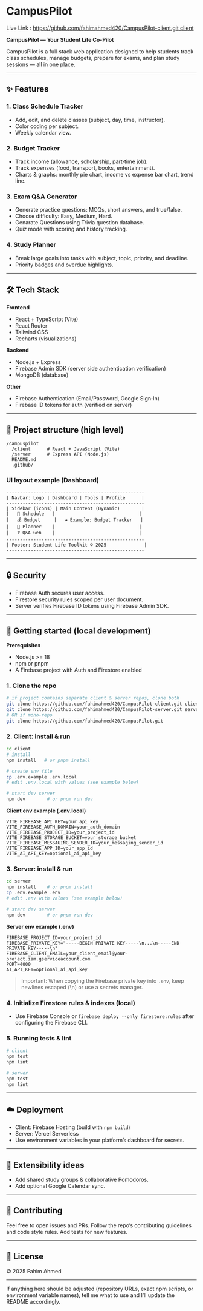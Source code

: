 # CampusPilot

Live Link : [https://github.com/fahimahmed420/CampusPilot-client.git client](https://campus-pilot-24c9b.web.app/)

**CampusPilot — Your Student Life Co-Pilot**

CampusPilot is a full‑stack web application designed to help students track class schedules, manage budgets, prepare for exams, and plan study sessions — all in one place. 

---

## ✨ Features

### 1. Class Schedule Tracker

* Add, edit, and delete classes (subject, day, time, instructor).
* Color coding per subject.
* Weekly calendar view.

### 2. Budget Tracker

* Track income (allowance, scholarship, part‑time job).
* Track expenses (food, transport, books, entertainment).
* Charts & graphs: monthly pie chart, income vs expense bar chart, trend line.

### 3. Exam Q\&A Generator

* Generate practice questions: MCQs, short answers, and true/false.
* Choose difficulty: Easy, Medium, Hard.
* Genarate Questions using Trivia question database.
* Quiz mode with scoring and history tracking.

### 4. Study Planner

* Break large goals into tasks with subject, topic, priority, and deadline.
* Priority badges and overdue highlights.

---

## 🛠 Tech Stack

**Frontend**

* React + TypeScript (Vite)
* React Router
* Tailwind CSS 
* Recharts (visualizations)

**Backend**

* Node.js + Express
* Firebase Admin SDK (server side authentication verification)
* MongoDB (database)

**Other**

* Firebase Authentication (Email/Password, Google Sign‑In)
* Firebase ID tokens for auth (verified on server)

---

## 📂 Project structure (high level)

```
/campuspilot
  /client      # React + JavaScript (Vite)
  /server      # Express API (Node.js)
  README.md
  .github/
```

### UI layout example (Dashboard)

```
---------------------------------------------------
| Navbar: Logo | Dashboard | Tools | Profile      |
---------------------------------------------------
| Sidebar (icons) | Main Content (Dynamic)        |
|   📅 Schedule   |                               |
|   💰 Budget     |   → Example: Budget Tracker   |
|   📖 Planner    |                               |
|   ❓ Q&A Gen    |                               |
---------------------------------------------------
| Footer: Student Life Toolkit © 2025              |
---------------------------------------------------
```

---

## 🔒 Security

* Firebase Auth secures user access.
* Firestore security rules scoped per user document.
* Server verifies Firebase ID tokens using Firebase Admin SDK.

---

## 🚀 Getting started (local development)

**Prerequisites**

* Node.js >= 18
* npm or pnpm
* A Firebase project with Auth and Firestore enabled

### 1. Clone the repo

```bash
# if project contains separate client & server repos, clone both
git clone https://github.com/fahimahmed420/CampusPilot-client.git client
git clone https://github.com/fahimahmed420/CampusPilot-server.git server
# OR if mono-repo
git clone https://github.com/fahimahmed420/CampusPilot.git
```

### 2. Client: install & run

```bash
cd client
# install
npm install   # or pnpm install

# create env file
cp .env.example .env.local
# edit .env.local with values (see example below)

# start dev server
npm dev        # or pnpm run dev
```

**Client env example (.env.local)**

```
VITE_FIREBASE_API_KEY=your_api_key
VITE_FIREBASE_AUTH_DOMAIN=your_auth_domain
VITE_FIREBASE_PROJECT_ID=your_project_id
VITE_FIREBASE_STORAGE_BUCKET=your_storage_bucket
VITE_FIREBASE_MESSAGING_SENDER_ID=your_messaging_sender_id
VITE_FIREBASE_APP_ID=your_app_id
VITE_AI_API_KEY=optional_ai_api_key
```

### 3. Server: install & run

```bash
cd server
npm install    # or pnpm install
cp .env.example .env
# edit .env with values (see example below)

# start dev server
npm dev        # or pnpm run dev
```

**Server env example (.env)**

```
FIREBASE_PROJECT_ID=your_project_id
FIREBASE_PRIVATE_KEY="-----BEGIN PRIVATE KEY-----\n...\n-----END PRIVATE KEY-----\n"
FIREBASE_CLIENT_EMAIL=your_client_email@your-project.iam.gserviceaccount.com
PORT=4000
AI_API_KEY=optional_ai_api_key
```

> Important: When copying the Firebase private key into `.env`, keep newlines escaped (\n) or use a secrets manager.

### 4. Initialize Firestore rules & indexes (local)

* Use Firebase Console or `firebase deploy --only firestore:rules` after configuring the Firebase CLI.

### 5. Running tests & lint

```bash
# client
npm test
npm lint

# server
npm test
npm lint
```

---

## ☁️ Deployment

* Client: Firebase Hosting (build with `npm build`)
* Server: Vercel Serverless 
* Use environment variables in your platform’s dashboard for secrets.

---

## 🧩 Extensibility ideas

* Add shared study groups & collaborative Pomodoros.
* Add optional Google Calendar sync.

---

## 🙌 Contributing

Feel free to open issues and PRs. Follow the repo’s contributing guidelines and code style rules. Add tests for new features.

---


## 📝 License

© 2025 Fahim Ahmed

---

If anything here should be adjusted (repository URLs, exact npm scripts, or environment variable names), tell me what to use and I’ll update the README accordingly.
